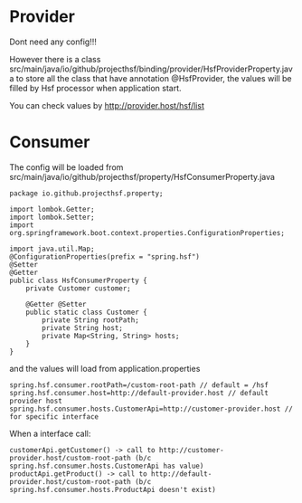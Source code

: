 # Provider

Dont need any config!!!

However there is a class src/main/java/io/github/projecthsf/binding/provider/HsfProviderProperty.java to store all the class that have annotation @HsfProvider, the values will be filled by Hsf processor when application start.

You can check values by http://provider.host/hsf/list


# Consumer

The config will be loaded from src/main/java/io/github/projecthsf/property/HsfConsumerProperty.java
```
package io.github.projecthsf.property;

import lombok.Getter;
import lombok.Setter;
import org.springframework.boot.context.properties.ConfigurationProperties;

import java.util.Map;
@ConfigurationProperties(prefix = "spring.hsf")
@Setter
@Getter
public class HsfConsumerProperty {
    private Customer customer;

    @Getter @Setter
    public static class Customer {
        private String rootPath;
        private String host;
        private Map<String, String> hosts;
    }
}
```

and the values will load from application.properties
```
spring.hsf.consumer.rootPath=/custom-root-path // default = /hsf
spring.hsf.consumer.host=http://default-provider.host // default provider host
spring.hsf.consumer.hosts.CustomerApi=http://customer-provider.host // for specific interface
```

When a interface call:
```
customerApi.getCustomer() -> call to http://customer-provider.host/custom-root-path (b/c spring.hsf.consumer.hosts.CustomerApi has value)
productApi.getProduct() -> call to http://default-provider.host/custom-root-path (b/c spring.hsf.consumer.hosts.ProductApi doesn't exist)
```

